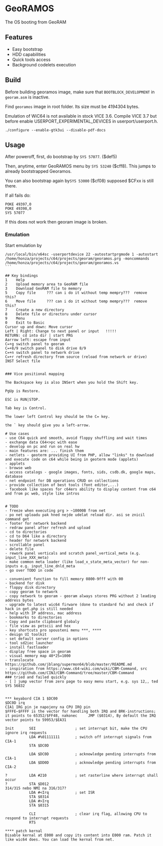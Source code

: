 # GeoRAMOS

The OS booting from GeoRAM

## Features
- Easy bootstrap
- HDD capabilities
- Quick tools access
- Background codelets execution

## Build

Before building georamos image, make sure that ```BOOTBLOCK_DEVELOPMENT``` in ```georam.asm``` is inactive.

Find ```georamos``` image in root folder. Its size must be 4194304 bytes.

Emulation of WiC64 is not available in stock VICE 3.6. Compile VICE 3.7 but before enable USERPORT_EXPERIMENTAL_DEVICES in userport/userport.h.
```
./configure --enable-gtk3ui --disable-pdf-docs
```

## Usage
After poweroff, first, do bootstrap by ```SYS 57077```. ($def5)

Then, anytime, enter GeoRAMOS menu by ```SYS 53240``` ($cff8). This jumps to already bootstrapped Georamos.

You can also bootstrap again by```SYS 53000``` ($cf08) supposed $CFxx is still there.

If all fails do:
```
POKE 49397,0
POKE 49398,0
SYS 57077
```

If this does not work then georam image is broken.

### Emulation
Start emulation by
``````
/usr/local/bin/x64sc -userportdevice 22 -autostartprgmode 1 -autostart /home/honza/projects/c64/projects/georam/georamos.prg -moncommands /home/honza/projects/c64/projects/georam/georamos.vs
```

## Key bindings
1    Help
2    Upload memory area to GeoRAM file
3    Download GeoRAM file to memory
5    Copy file     ??? can i do it without temp mempry???  remove this?
6    Move file     ??? can i do it without temp mempry???  remove this?
7    Create a new directory
8    Delete file or directoru under cursor
9    Menu
0    Exit to Basic
Cursor up and down: Move cursor
Left | Right: Change to next panel or input   !!!!!
RETURN: cd into dir | start PRG
Aarrow left: escape from input
C=+g switch panel to georam
C=+8/9 switch panel to disk drive 8/9
C=+n switch panel to network drive
C=+r refresh directory from source (reload from network or drive)
INST Select file


### Vice positional mapping

The Backspace key is also INSert when you hold the Shift key.

PgUp is Restore.

ESC is RUN|STOP.

Tab key is Control.

The lower left Control key should be the C= key.

the ` key should give you a left-arrow.

# Use cases
- use C64 quick and smooth, avoid floppy shuffling and wait times
- exchange data C64<>pc with ease
- develop on pc and run on real hw
- main features are: ... finish them
- netlets - geoterm providing UI from PHP, allow "links" to download and execute code on c64 while being in geoterm mode (applets)
- applets
- browse web
- access catalogs - google images, fonts, sids, csdb.dk, google maps, database
- net endpoint for DB operations CRUD on collections
- provide collection of best tools (font editor,...)
- facebook like spaces for c64ers ability to display content from c64 and from pc web, style like intros


# TODO
- freeze when executing prg > ~10000B from net
- po net uploadu pak hned nejde udelat reload dir. asi se znicil command get
- footer for network backend
- redraw panel after refresh and upload
- cd to directories
- cd to D64 like a directory
- header for network backend
- scrollable panel
- delete file
- rework panel verticals and scratch panel_vertical_meta (e.g. input_line_XXX_meta)
- make common meta loader (like load_x_state_meta_vector) for non-inputs e.g. input_line_dnld_meta
- go over TODO in code

- convenient function to fill memory 0800-9fff with 00
- backend for disk
- floppy disk directory
- copy georam to network
- copy network to georam - georam always stores PRG without 2 leading address bytes
- upgrade to latest wic64 firware (done to standard fw) and check if hack in get.php is still needed
- help with IP address, mac address
- bookmarks to directories
- Copy and paste clipboard globaly
- file view as petscii and hex
- key shortcuts pro spousteni menu ***, ****
- design UI toolkit
- set default server config in options
- tool sd2iec launcher
- install fastloader
- display free space in georam
- visual memory map 40*25=1000
- translocate  https://github.com/jblang/supermon64/blob/master/README.md
- inspiration from https://www.c64-wiki.com/wiki/CBM-Command, src https://github.com/CINJ/CBM-Command/tree/master/CBM-Command
### tried and failed quickly
- [ ] jump vector from zero page to easy menu start, e.g. sys 12,, ted SYS 56832


*** keyabord CIA 1 $DC00
$DC0D irq
CIA1 IRG pin je napojeny na CPU IRQ pin
$FFFE–$FFFF is the vector for handling both IRQ and BRK-instructions; it points to 65352/$FF48, nakonec 	JMP ($0314), By default the IRQ vector points to 59953/$EA31

Init       SEI                  ; set interrupt bit, make the CPU ignore irq requests
           LDA #%01111111       ; switch off interrupt signals from CIA-1
           STA $DC0D

           LDA $DC0D            ; acknowledge pending interrupts from CIA-1
           LDA $DD0D            ; acknowledge pending interrupts from CIA-2

?          LDA #210             ; set rasterline where interrupt shall occur
?          STA $D012
314/315 nebo NMI na 316/317?
           LDA #<Irq            ; set ISR
           STA $0314
           LDA #>Irq
           STA $0315

           CLI                  ; clear irq flag, allowing CPU to respond to interrupt requests
           RTS

**** patch kernal
Disable kernal at E000 and copy its content into E000 ram. Patch it like wic64 does. You can load the kernal from net.
